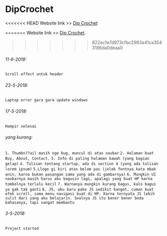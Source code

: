 # DipCrochet

<<<<<<< HEAD
Website link >> [Dip Crochet](https://lilgiant347.github.io/MyWebsite/Index.html)
 
=======
Website link >> [Dip Crochet](https://lilgiant347.github.io/MyWebsite/Index.html).

>>>>>>> 822ac1e7d973cfbc2983a41ca3543186da0deaa0

###### 11-6-2018:
```Scroll effect untuk header```

###### 23-5-2018:
```Laptop error gara gara update windows```

###### 17-5-2018:
```Hampir selesai```

###### yang kurang:
```1. Thumbn??ail masih nge bug, muncul di atas navbar```
```2. Halaman buat Buy, About, Contact.```
```3. Info di paling halaman bawah (yang bagian gelap)```
```4. Tulisan tentang startup, ada di section 4 (yang ada tulisan lorem ipsum)```
```5.Llogo gi kiri atas belom pas (jelek fontnya kata mbak anin, karna bukan pasangan sama yang ada di gambarnya)```
```6. Mungkin UI navbarnya masih harus aku bagusin lagi, apalagi yang buat HP karna tombolnya terlalu kecil```
```7. Warnanya mungkin kurang bagus, kalo bagus ya gak tak ganti```
```8. JS, aku baru pake JS sedikit banget, cuman buat efek scroll, sama menu navigasi buat di HP. Karna ternyata JS lebih sulit dari yang aku belajarin. Soalnya JS itu bener bener beda bahasanya, tapi sangat membantu```

###### 3-5-2018: 
```Project started```
